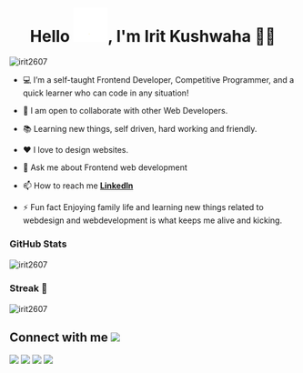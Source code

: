 <!-- [![Typing SVG](https://readme-typing-svg.herokuapp.com?color=F7F7F7&size=26&lines=Hello%2Chola%2C%E0%A4%A8%E0%A4%AE%E0%A4%B8%E0%A5%8D%E0%A4%A4%E0%A5%87+%F0%9F%99%8F%2C+I'm+Irit+Kushwaha;I'm+a+Frontened+Developer!)](https://git.io/typing-svg) -->
<h1 align="center">Hello <img src="https://raw.githubusercontent.com/Kathryn-Jie/Kathryn-Jie/main/wave.gif" width="60px" />, I'm Irit Kushwaha 👩‍💻</h1>
<p align="left"> <img src="https://komarev.com/ghpvc/?username=irit2607&label=Profile%20views&color=blueviolet&style=flat" alt="irit2607" /> </p>

- 💻 I’m a self-taught Frontend Developer, Competitive Programmer, and a quick learner who can code in any situation!

- 👯 I am open to collaborate with other Web Developers.

- 📚 Learning new things, self driven, hard working and friendly.

- ❤️ I love to design websites.

- 💬 Ask me about Frontend web development

- 📫 How to reach me <a href="https://www.linkedin.com/in/irit-kushwaha-2607/" target="blank">**Linkedln**</a> 
- ⚡ Fun fact Enjoying family life and learning new things related to webdesign and webdevelopment is what keeps me alive and kicking.

<!-- </br> 

![](https://img.shields.io/badge/C-00599C?style=for-the-badge&logo=c&logoColor=white)
![](https://img.shields.io/badge/C%2B%2B-00599C?style=for-the-badge&logo=c%2B%2B&logoColor=white)
![](https://img.shields.io/badge/C%23-239120?style=for-the-badge&logo=c-sharp&logoColor=white)
![](https://img.shields.io/badge/HTML5-E34F26?style=for-the-badge&logo=html5&logoColor=white)
![](https://img.shields.io/badge/CSS3-1572B6?style=for-the-badge&logo=css3&logoColor=white)
![](https://img.shields.io/badge/JavaScript-323330?style=for-the-badge&logo=javascript&logoColor=F7DF1E)
![](https://img.shields.io/badge/Bootstrap-563D7C?style=for-the-badge&logo=bootstrap&logoColor=white)
![](https://img.shields.io/badge/MongoDB-white?style=for-the-badge&logo=mongodb&logoColor=4EA94B)
![](https://img.shields.io/badge/Node.js-339933?style=for-the-badge&logo=nodedotjs&logoColor=white)
![](https://img.shields.io/badge/npm-CB3837?style=for-the-badge&logo=npm&logoColor=white)
![](https://img.shields.io/badge/Express.js-000000?style=for-the-badge&logo=express&logoColor=white)
![](https://img.shields.io/badge/React-20232A?style=for-the-badge&logo=react&logoColor=61DAFB)
![](https://img.shields.io/badge/.NET-512BD4?style=for-the-badge&logo=dotnet&logoColor=white)
![](https://img.shields.io/badge/firebase-ffca28?style=for-the-badge&logo=firebase&logoColor=black)
![](https://img.shields.io/badge/Chart.js-FF6384?style=for-the-badge&logo=chartdotjs&logoColor=white)
![](https://img.shields.io/badge/Xampp-F37623?style=for-the-badge&logo=xampp&logoColor=white)
![](https://img.shields.io/badge/Netlify-00C7B7?style=for-the-badge&logo=netlify&logoColor=white)
![](https://img.shields.io/badge/Google%20Analytics-E37400?style=for-the-badge&logo=google%20analytics&logoColor=white)
![](https://img.shields.io/badge/Wordpress-21759B?style=for-the-badge&logo=wordpress&logoColor=white)
![](https://img.shields.io/badge/Visual_Studio-5C2D91?style=for-the-badge&logo=visual%20studio&logoColor=white) -->

<!--   <h3>💡 My Languages </h3>
  
  ![Top Langs](https://github-readme-stats.vercel.app/api/top-langs/?username=irit2607&layout=compact&theme=onedark) -->

 
 <h3> GitHub Stats </h3>
<p><img align="center" src="https://github-readme-stats.vercel.app/api?username=irit2607&theme=onedark&show_icons=true&locale=en" alt="irit2607" /></p>

<h3> Streak 🚀 </h3>
<p><img align="center" src="https://github-readme-streak-stats.herokuapp.com/?user=irit2607&theme=onedark" alt="irit2607" /></p>

<!-- [![](https://activity-graph.herokuapp.com/graph?username=irit2607)](https://github.com/irit2607/github-readme-activity-graph) -->


## Connect with me <img height="40" src="https://raw.githubusercontent.com/innng/innng/master/assets/kyubey.gif"/> 
[![](	https://img.shields.io/badge/LinkedIn-0077B5?style=for-the-badge&logo=linkedin&logoColor=white)](https://www.linkedin.com/in/irit-kushwaha-2607/)
[![](https://img.shields.io/badge/Medium-12100E?style=for-the-badge&logo=medium&logoColor=white)](https://medium.com/@IritK)
[![](https://img.shields.io/badge/Twitter-1DA1F2?style=for-the-badge&logo=twitter&logoColor=white)](https://twitter.com/Irit39162592)
[![](https://img.shields.io/badge/GitHub-100000?style=for-the-badge&logo=github&logoColor=white)](https://github.com/irit2607)


